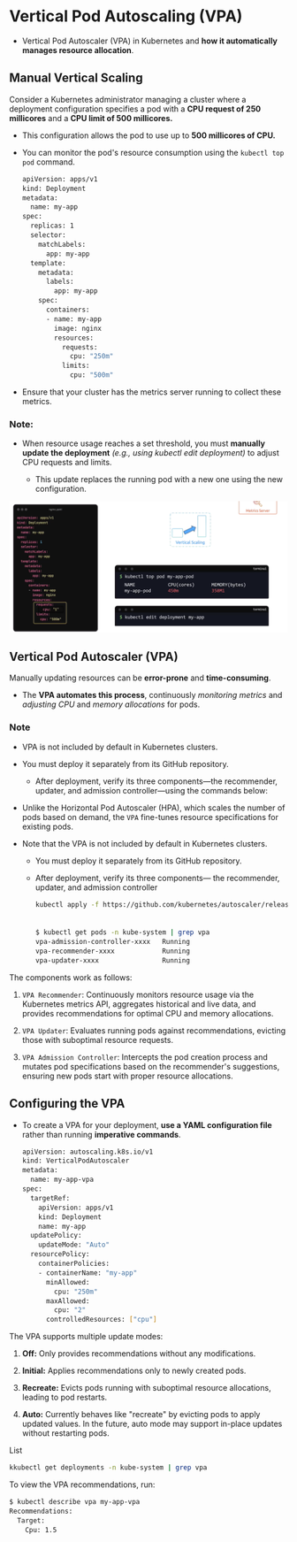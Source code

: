 # Vertical Pod Autoscaling (VPA)
-   Vertical Pod Autoscaler (VPA) in Kubernetes and **how it automatically manages resource allocation**.


## Manual Vertical Scaling
Consider a Kubernetes administrator managing a cluster where a deployment configuration specifies a pod with a **CPU request of 250 millicores** and a **CPU limit of 500 millicores.**
  - This configuration allows the pod to use up to **500 millicores of CPU.**
  - You can monitor the pod's resource consumption using the ```kubectl top pod``` command.

    ```bash
    apiVersion: apps/v1
    kind: Deployment
    metadata:
      name: my-app
    spec:
      replicas: 1
      selector:
        matchLabels:
          app: my-app
      template:
        metadata:
          labels:
            app: my-app
        spec:
          containers:
          - name: my-app
            image: nginx
            resources:
              requests:
                cpu: "250m"
              limits:
                cpu: "500m"
    ```
-   Ensure that your cluster has the metrics server running to collect these metrics. 

### Note:
-   When resource usage reaches a set threshold, you must **manually update the deployment** *(e.g., using kubectl edit deployment)* to adjust CPU requests and limits. 

    -   This update replaces the running pod with a new one using the new configuration.

![](../../images/kubernetes_vpa.png)

## Vertical Pod Autoscaler (VPA)
Manually updating resources can be **error-prone** and **time-consuming**. 

-   The **VPA automates this process**, continuously *monitoring metrics* and *adjusting CPU* and *memory allocations* for pods.

### Note
 -  VPA is not included by default in Kubernetes clusters. 
 
 -  You must deploy it separately from its GitHub repository. 
    -  After deployment, verify its three components—the recommender, updater, and admission controller—using the commands below:

-  Unlike the Horizontal Pod Autoscaler (HPA), which scales the number of pods based on demand, the ```VPA``` fine-tunes resource specifications for existing pods.

- Note that the VPA is not included by default in Kubernetes clusters.
  - You must deploy it separately from its GitHub repository.
  - After deployment, verify its three components— the recommender, updater, and admission controller

    ```bash
    kubectl apply -f https://github.com/kubernetes/autoscaler/releases/latest/download/vertical-pod-autoscaler.yaml


    $ kubectl get pods -n kube-system | grep vpa
    vpa-admission-controller-xxxx   Running
    vpa-recommender-xxxx            Running
    vpa-updater-xxxx                Running
    ```

The components work as follows:

  1. ```VPA Recommender```: Continuously monitors resource usage via the Kubernetes metrics API, aggregates historical and live data, and provides recommendations for optimal CPU and memory allocations.

  2. ```VPA Updater```: Evaluates running pods against recommendations, evicting those with suboptimal resource requests.

  3. ```VPA Admission Controller```: Intercepts the pod creation process and mutates pod specifications based on the recommender's suggestions, ensuring new pods start with proper resource allocations.

## Configuring the VPA
-   To create a VPA for your deployment, **use a YAML configuration file** rather than running **imperative commands**.

    ```bash
    apiVersion: autoscaling.k8s.io/v1
    kind: VerticalPodAutoscaler
    metadata:
      name: my-app-vpa
    spec:
      targetRef:
        apiVersion: apps/v1
        kind: Deployment
        name: my-app
      updatePolicy:
        updateMode: "Auto"
      resourcePolicy:
        containerPolicies:
        - containerName: "my-app"
          minAllowed:
            cpu: "250m"
          maxAllowed:
            cpu: "2"
          controlledResources: ["cpu"]
    ```

The VPA supports multiple update modes:

  1. **Off:** Only provides recommendations without any modifications.

  2. **Initial:** Applies recommendations only to newly created pods.

  3. **Recreate:** Evicts pods running with suboptimal resource allocations, leading to pod restarts.

  4. **Auto:** Currently behaves like "recreate" by evicting pods to apply updated values. In the future, auto mode may support in-place updates without restarting pods.

List
```bash
kkubectl get deployments -n kube-system | grep vpa
```

To view the VPA recommendations, run:

```bash
$ kubectl describe vpa my-app-vpa
Recommendations:
  Target:
    Cpu: 1.5
```